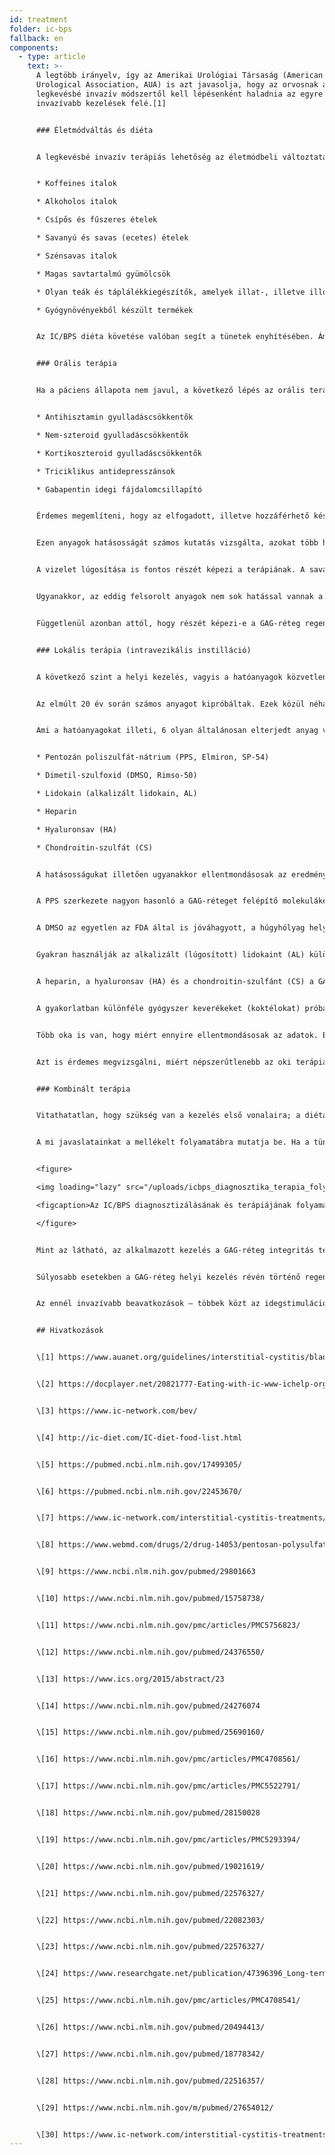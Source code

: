 ```yaml
---
id: treatment
folder: ic-bps
fallback: en
components:
  - type: article
    text: >-
      A legtöbb irányelv, így az Amerikai Urológiai Társaság (American
      Urological Association, AUA) is azt javasolja, hogy az orvosnak a
      legkevésbé invazív módszertől kell lépésenként haladnia az egyre
      invazívabb kezelések felé.[1]


      ### Életmódváltás és diéta


      A legkevésbé invazív terápiás lehetőség az életmódbeli változtatások szorgalmazása. A diéta nagyban kihat a tünetekre. Számos, kifejezetten IC/BPS páciensek számára összeállított lista érhető el az interneten,[2],[3],[4] és sok tudományos cikk is foglalkozott a témával.[5],[6] A legtöbb forrás egyetért abban, hogy bizonyos élelmiszerek irritálják a hólyagot, leginkább az alábbiak:


      * Koffeines italok

      * Alkoholos italok

      * Csípős és fűszeres ételek

      * Savanyú és savas (ecetes) ételek

      * Szénsavas italok

      * Magas savtartalmú gyümölcsök

      * Olyan teák és táplálékkiegészítők, amelyek illat-, illetve illóolajokat is tartalmaznak

      * Gyógynövényekből készült termékek


      Az IC/BPS diéta követése valóban segít a tünetek enyhítésében. Ám, ez, és az életmódváltás önmagában sokszor nem elegendő, különösen, ha a páciensnek már súlyos panaszai vannak. Emellett, a hatások rendszerint jelentős késéssel jelentkeznek, és ez alatt az idő alatt a tünetek tovább súlyosbodhatnak


      ### Orális terápia


      Ha a páciens állapota nem javul, a következő lépés az orális terápia. A leggyakrabban használt készítmények a következő összetevőket, illetve azok valamelyikét tartalmazzák:


      * Antihisztamin gyulladáscsökkentők

      * Nem-szteroid gyulladáscsökkentők

      * Kortikoszteroid gyulladáscsökkentők

      * Triciklikus antidepresszánsok

      * Gabapentin idegi fájdalomcsillapító


      Érdemes megemlíteni, hogy az elfogadott, illetve hozzáférhető készítmények listája országonként eltérő.


      Ezen anyagok hatásosságát számos kutatás vizsgálta, azokat több helyen is összefoglalták.[7] Általánosságban véve, e készítmények gyulladáscsökkentő, fájdalomcsillapító, illetve antidepresszáns hatásúak. Következésképp, az orális terápia hatásos módja a vizelési, illetve fájdalomtünetek enyhítésének, s ezzel javítja a páciens életminőségét.


      A vizelet lúgosítása is fontos részét képezi a terápiának. A savas vegyhatású vizelet ugyanis irritálja a hólyagot, ami a tünetek rosszabbodásához vezet. Pusztán elkerülni azon élelmiszereket, amelyek savassá teszik a vizeletet, nem minden esetben elegendő, ezért a vizelet lúgosító készítmények (legyen szó gyógyszerekről vagy táplálékkiegészítőkről) kiemelt szerepet játszanak az orális terápiában.


      Ugyanakkor, az eddig felsorolt anyagok nem sok hatással vannak a GAG-réteg állapotára, inkább csak tüneti kezelésnek tekinthetők. Érdemes megemlíteni, hogy némely termék tartalmaz olyan összetevőket (ld. később), amelyeket elterjedten használnak a GAG-réteg regenerálására. Jól ismert, az interneten is hozzáférhető készítményekről van szó. Az orális terápiát illetően a legfontosabb megemlítendő anyag a pentozán-poliszulfát nátrium (PPS, Elmiron, SP-54) – ez az amerikai FDA által is jóváhagyott, a GAG-réteg regenerálásra szolgáló anyag.


      Függetlenül azonban attól, hogy részét képezi-e a GAG-réteg regenerálása is, az orális terápiának számos hátránya van. Ahhoz, hogy a hatóanyag eljusson a húgyhólyagba, ahhoz keresztül kell hatolnia az emésztőrendszeren, illetve a keringésen is, az más szövetekbe is bekerülhet. Ez nemcsak a hatásosságot csökkenti, hanem a mellékhatások kockázatát is emeli. Ahhoz például, hogy a PPS hatni kezdjen a GAG-rétegre, 3 hónapnyi, vagy még hosszabb terápiára van szükség. Emellett, nemrégiben az is kiderült, hogy az orálisan adminisztrált PPS hosszú távon súlyos mellékhatásokat okozhat.[8],[9]


      ### Lokális terápia (intravezikális instilláció)


      A következő szint a helyi kezelés, vagyis a hatóanyagok közvetlenül a húgyhólyagba fecskendezése.


      Az elmúlt 20 év során számos anyagot kipróbáltak. Ezek közül néhány, mint a BCG (Bacillus Calmette-Guarin) hatástalannak bizonyult.[10] Mások, például azok, amelyek az idegnövekedési faktorokra hatnak, nem voltak kellőképpen biztonságosak.[11] Megint más esetekben csak a tünetek egy része javult. A vanilloidokról például kiderült, hogy a fájdalmat valóban csökkentik, de semmilyen hatással nincsenek a vizelési tünetekre.[12] ]Emellett, olyan hatóanyagok is vannak, amelyeket jelenleg is vizsgálnak, ám azokról még nem áll rendelkezésre elegendő adat, vagy ellentmondásosak az eddigi eredmények. A hólyag aktivitását befolyásoló P2X3 receptorok blokkolása ígéretesnek tűnik, ám további kutatásokra van szükség.[13] A Botulinum toxin A (BTX-A, Botox) is sok vizsgálat tárgyát képezte már, de az eredmények ellentmondásosak.[14],[15] Hatásosnak tűnő módszer a liposzómák alkalmazása a hatóanyagok bejuttatására, ám e területen is további kutatásokra van szükség.[16]


      Ami a hatóanyagokat illeti, 6 olyan általánosan elterjedt anyag van, amelyekről úgy tartják, segíti a GAG-réteg regenerációját. Ezek a következők:


      * Pentozán poliszulfát-nátrium (PPS, Elmiron, SP-54)

      * Dimetil-szulfoxid (DMSO, Rimso-50)

      * Lidokain (alkalizált lidokain, AL)

      * ​Heparin

      * Hyaluronsav (HA)

      * Chondroitin-szulfát (CS)


      A hatásosságukat illetően ugyanakkor ellentmondásosak az eredmények.


      A PPS szerkezete nagyon hasonló a GAG-réteget felépítő molekulákéhoz. Bár még nem ismert, pontosan hogyan vesz részt a GAG-réteg regenerálásában, elképzelhető, hogy hatásos a hólyagba instillálva.[17]


      A DMSO az egyetlen az FDA által is jóváhagyott, a húgyhólyag helyi kezelésére használt vegyület. Egyes tanulmányok szerint hatásosabb, mint számos más anyag,[18] mások azonban éppen a DMSO-val kapcsolatos problémákra világítanak rá.[19]


      Gyakran használják az alkalizált (lúgosított) lidokaint (AL) különféle hólyaggyógyszer-keverékekben (koktélokban). Egyes források szerint már önmagában is hatékony anyagról van szó,[20] a legtöbb terapeuta azonban úgy véli, más összetevők hatásosságát segíti,[21] bár egyes kutatások ennek ellentmondó eredményekre jutottak.


      A heparin, a hyaluronsav (HA) és a chondroitin-szulfánt (CS) a GAG-réteg természetes összetevői. A heparint mind önmagában, mind más komponensekkel együtt elterjedten használják a húgyhólyag lokális kezelésében.[22] A hyaluronsav talán a leggyakrabban alkalmazott GAG-réteg regeneráló anyag. Hatásosságát, különböző eredményekkel már sokszor vizsgálták.[23],[24],[25] Ugyanilyen ellentmondásosak a chondroitin-szulfáttal kapcsolatos adatok is.[26],[27],[28] Egyes kutatások arra utalnak, hogy a hyaluronsav–chondroitin-szulfát koktél ugyanolyan hatásos, mint a DMSO.[29]


      A gyakorlatban különféle gyógyszer keverékeket (koktélokat) próbálnak ki a kezelés során,[30] remélve, hogy a páciens állapota javul a terápiára.


      Több oka is van, hogy miért ennyire ellentmondásosak az adatok. Először is, az IC/BPS etiológiája (vagyis, hogy mitől alakul ki a betegség) még mindig ismeretlen – elképzelhető, hogy akiknél más módon alakult ki a betegség, másképp reagálnak az egyes kezelésekre. Másodszor, a legtöbb országban az említett hatóanyagok közül csak néhány számít elfogadottnak és jóváhagyottnak, ami már önmagában is megnehezíti, hogy objektív, átfogó képet alkothassunk a hatásosságukról. Végezetül, az egyes országokban az összetevők közül csak néhányat használnak a lokális terápia során; az egyes koktélokat pedig magisztrális formában állítják elő. Mindez nehézzé teszi, hogy olyan klinikai vizsgálatokat lehessen végezni, ahol a bevont páciensek száma is kellően nagy.


      Azt is érdemes megvizsgálni, miért népszerűtlenebb az oki terápiának tekinthető lokális kezelés, annak ellenére, hogy  hatásosabb (feltéve, hogy hatékony készítménnyel végzik). Fontos tényező a kezelés invazivitása. Sok orvos igyekszik mellőzni a katéter használatát, hacsak az nem teljesen elkerülhetetlen. A páciensek maguk is gyakran vonakodnak az instillációs terápiától, mert félnek a katéter okozta fájdalomtól és lehetséges szövődményeitől (nyálkahártya sérülések, fertőzések). E probléma megoldására fejlesztette ki az Urosystem az UroDapter® és UroStill® eszközöket. Az előbbi olyan kis adapter, amely helyettesíti a katétert. Az utóbbi egy a női páciensek önkezelését (öninstillációját) megkönnyítő készülék. UroStill® segítségével a húgyhólyag instillációja otthon, a kezelőorvos közvetlen közreműködése nélkül is elvégezhető.


      ### Kombinált terápia


      Vitathatatlan, hogy szükség van a kezelés első vonalaira; a diétára és az orális terápiára. Sajnos azonban nemcsak az IC/BPS diagnosztizálása tart sokáig, hanem e kezelési módok hatása is késleltetve jelentkezik. Ez vezet ahhoz a gyakori helyzethez, hogy a páciens akár 1–3 évet is eltölt úgy, hogy a fájdalmai tűrhetetlenek, a vizelési tünetei súlyosak, az életminősége pedig egyre rosszabbodik. Mennél több idő telik el így, annál nagyobb az esélye, hogy az előrehaladott IC/BPS  már nem is fog reagálni a kevéssé invazív terápiákra.


      A mi javaslatainkat a mellékelt folyamatábra mutatja be. Ha a tünetek súlyosak, érdemes rögtön kombinált terápiával kezdeni, amely részét képezi az orális és az intravezikális kezelés is, hogy a páciens állapota a lehető leghamarabb javulásnak induljon.


      <figure>

      <img loading="lazy" src="/uploads/icbps_diagnosztika_terapia_folyamatabra.sm.png" srcset="/uploads/icbps_diagnosztika_terapia_folyamatabra.png 2x, /uploads/icbps_diagnosztika_terapia_folyamatabra.sm.png 1x" alt="Az IC/BPS diagnosztikájának és terápiájának algoritmusa"/>

      <figcaption>Az IC/BPS diagnosztizálásának és terápiájának folyamatábrája. A GAG-réteg integritás teszt 100%-a az első napon (alacsony folyadékbevitel mellett) mért vizeletporciók átlagát jelenti. (Bővebben lásd az IC/BPS diagnosztizálása részben.)</figcaption>

      </figure>


      Mint az látható, az alkalmazott kezelés a GAG-réteg integritás teszt eredményétől függ. Az életmódváltás, a diéta és az orális terápia csak az IC/BPS enyhe tünetei esetében hatékony és elegendő. Ugyanakkor a páciens utókövetése ilyenkor is elengedhetetlen, mivel a tünetek rosszabbodása a kezelés folytatása ellenére sem zárható ki. (Ez az utókövető rendszer még nem szerepel ezen a weblapon.)


      Súlyosabb esetekben a GAG-réteg helyi kezelés révén történő regenerálását azonnal meg kell kezdeni, s ezzel egyidőben a kevésbé invazív terápiás módszereket is folytatni kell (kombinált kezelés).


      Az ennél invazívabb beavatkozások – többek közt az idegstimuláció, a GAG-réteg sérült területeinek leégetése, vagy a cisztektómia – csak akkor alkalmazandó, ha minden más módszer hatástalannak bizonyult. Az olyan alternatív módszerek, mint az akupunktúra, a nagynyomású oxigénterápia, csak mint kiegészítő terápiák alkalmazandóak, tekintetbe véve azt a tényt is, hogy ezek költség-haszon aránya előnytelen.


      ## Hivatkozások 


      \[1] https://www.auanet.org/guidelines/interstitial-cystitis/bladder-pain-syndrome-(2011-amended-2014)


      \[2] https://docplayer.net/20821777-Eating-with-ic-www-ichelp-org-interstitial-cystitis-association.html


      \[3] https://www.ic-network.com/bev/


      \[4] http://ic-diet.com/IC-diet-food-list.html


      \[5] https://pubmed.ncbi.nlm.nih.gov/17499305/


      \[6] https://pubmed.ncbi.nlm.nih.gov/22453670/


      \[7] https://www.ic-network.com/interstitial-cystitis-treatments/oral-medication/


      \[8] https://www.webmd.com/drugs/2/drug-14053/pentosan-polysulfate-sodium-oral/details


      \[9] https://www.ncbi.nlm.nih.gov/pubmed/29801663


      \[10] https://www.ncbi.nlm.nih.gov/pubmed/15758738/


      \[11] https://www.ncbi.nlm.nih.gov/pmc/articles/PMC5756823/


      \[12] https://www.ncbi.nlm.nih.gov/pubmed/24376550/


      \[13] https://www.ics.org/2015/abstract/23


      \[14] https://www.ncbi.nlm.nih.gov/pubmed/24276074


      \[15] https://www.ncbi.nlm.nih.gov/pubmed/25690160/


      \[16] https://www.ncbi.nlm.nih.gov/pmc/articles/PMC4708561/


      \[17] https://www.ncbi.nlm.nih.gov/pmc/articles/PMC5522791/


      \[18] https://www.ncbi.nlm.nih.gov/pubmed/28150028


      \[19] https://www.ncbi.nlm.nih.gov/pmc/articles/PMC5293394/


      \[20] https://www.ncbi.nlm.nih.gov/pubmed/19021619/


      \[21] https://www.ncbi.nlm.nih.gov/pubmed/22576327/


      \[22] https://www.ncbi.nlm.nih.gov/pubmed/22082303/


      \[23] https://www.ncbi.nlm.nih.gov/pubmed/22576327/


      \[24] https://www.researchgate.net/publication/47396396_Long-term_results_of_intravesical_hyaluronan_therapy_in_bladder_pain_syndromeinterstitial_cystitis


      \[25] https://www.ncbi.nlm.nih.gov/pmc/articles/PMC4708541/


      \[26] https://www.ncbi.nlm.nih.gov/pubmed/20494413/


      \[27] https://www.ncbi.nlm.nih.gov/pubmed/18778342/


      \[28] https://www.ncbi.nlm.nih.gov/pubmed/22516357/


      \[29] https://www.ncbi.nlm.nih.gov/m/pubmed/27654012/


      \[30] https://www.ic-network.com/interstitial-cystitis-treatments/bladder-instillations/
---
```

